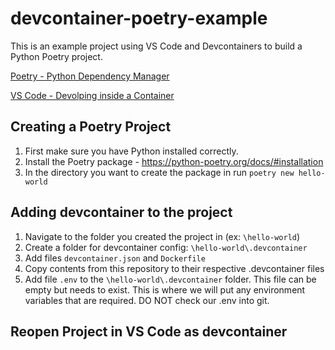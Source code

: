 # devcontainer-poetry-example
This is an example project using VS Code and Devcontainers to build a Python Poetry project.

[Poetry - Python Dependency Manager](https://python-poetry.org/)

[VS Code - Devolping inside a Container](https://code.visualstudio.com/docs/remote/containers)


## Creating a Poetry Project
1. First make sure you have Python installed correctly.
2. Install the Poetry package - https://python-poetry.org/docs/#installation
3. In the directory you want to create the package in run `poetry new hello-world`

## Adding devcontainer to the project
1. Navigate to the folder you created the project in (ex: `\hello-world`)
2. Create a folder for devcontainer config: `\hello-world\.devcontainer`
3. Add files `devcontainer.json` and `Dockerfile`
4. Copy contents from this repository to their respective .devcontainer files
5. Add file `.env` to the `\hello-world\.devcontainer` folder.  This file can be empty but needs to exist.  This is where we will put any environment variables that are required.  DO NOT check our .env into git.

## Reopen Project in VS Code as devcontainer
